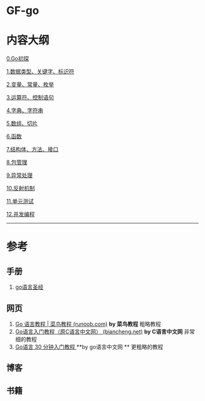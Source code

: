 # GF-go

# 内容大纲

[0.Go初探](0.Go初探.md)

[1.数据类型、关键字、标识符](1.数据类型、关键字、标识符.md)

[2.变量、常量、枚举 ](2.变量、常量、枚举.md)

[3.运算符、控制语句](3.运算符、控制语句.md)

[4.字典、字符串](4.字典、字符串.md)

[5.数组、切片](5.数组、切片.md)

[6.函数](6.函数.md)

[7.结构体、方法、接口](7.结构体、方法、接口.md)

[8.包管理](8.包管理.md)

[9.异常处理](9.异常处理.md)

[10.反射机制](10.反射机制.md)

[11.单元测试](11.单元测试.md)

[12.并发编程](12.并发编程.md)







---

# 参考

## 手册

1. [go语言圣经](https://books.studygolang.com/gopl-zh/)

## 网页

1. [Go 语言教程 | 菜鸟教程 (runoob.com)](https://www.runoob.com/go/go-tutorial.html)  **by 菜鸟教程**   粗略教程
2. [Go语言入门教程（原C语言中文网） (biancheng.net)](http://c.biancheng.net/golang/)  **by C语言中文网**  非常细的教程
3. [Go语言 30 分钟入门教程 ](https://studygolang.com/articles/13958)  **by go语言中文网 **   更粗略的教程





##  博客



## 书籍



